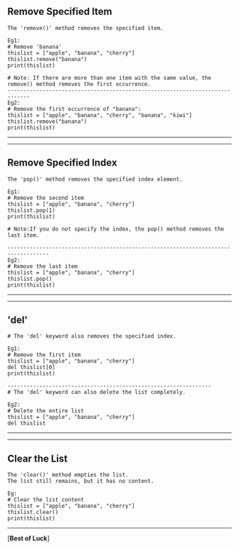 Remove Specified Item
---

```
The 'remove()' method removes the specified item.

Eg1:
# Remove 'banana'
thislist = ["apple", "banana", "cherry"]
thislist.remove("banana")
print(thislist)

# Note: If there are more than one item with the same value, the remove() method removes the first occurrence.
-----------------------------------------------------------------------------
Eg2:
# Remove the first occurrence of "banana":
thislist = ["apple", "banana", "cherry", "banana", "kiwi"]
thislist.remove("banana")
print(thislist)
```

------------------------------------------------------------------------------------------------------
------------------

Remove Specified Index
---

```
The 'pop()' method removes the specified index element.

Eg1:
# Remove the second item
thislist = ["apple", "banana", "cherry"]
thislist.pop(1)
print(thislist)

# Note:If you do not specify the index, the pop() method removes the last item.

-----------------------------------------------------------------------------------
Eg2:
# Remove the last item
thislist = ["apple", "banana", "cherry"]
thislist.pop()
print(thislist)

```
----------------------------------------------------------------------------------------------------------
--------------

'del'
---

```
# The 'del' keyword also removes the specified index.

Eg1:
# Remove the first item
thislist = ["apple", "banana", "cherry"]
del thislist[0]
print(thislist)

----------------------------------------------------------------
# The 'del' keyword can also delete the list completely.

Eg2:
# Delete the entire list
thislist = ["apple", "banana", "cherry"]
del thislist
```

----------------------------------------------------------------------------------------------
----------------------------------------

Clear the List
---
```
The 'clear()' method empties the list.
The list still remains, but it has no content.

Eg:
# Clear the list content
thislist = ["apple", "banana", "cherry"]
thislist.clear()
print(thislist)
```

---
[**Best of Luck**]